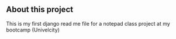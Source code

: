 ## About this project
This is my first django read me file for a notepad class project at my bootcamp (Univelcity)

